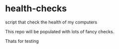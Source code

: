 # health-checks
script that check the health of my computers

This repo will be populated with lots of fancy checks.

Thats for testing
